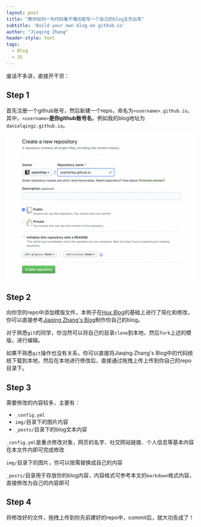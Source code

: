 ```yaml
---
layout: post
title: "教你如何一句代码看不懂也能写一个自己的blog主页出来"
subtitle: 'Build your own blog on github.io'
author: "Jiaqing Zhang"
header-style: text
tags:
  - Blog
  - JS
---
```


废话不多讲，直接开干货：

## Step 1
首先注册一个github账号，然后新建一个repo，命名为`<username>.github.io`，其中，`<username>`**是你github账号名**，例如我的blog地址为`danielqingz.github.io`。

![img](/img/in-post/post-210621-1.jpg)

## Step 2
向你空的repo中添加模版文件，本例子在[Hux Blog](https://github.com/Huxpro/huxpro.github.io)的基础上进行了简化和修改，你可以直接参考[Jiaqing Zhang's Blog](https://github.com/danielqingz/danielqingz.github.io)制作你自己的blog。

对于熟悉`git`的同学，你当然可以将自己的目录`clone`到本地，然后`fork`上述的模版，进行编辑。

如果不熟悉`git`操作也没有关系，你可以直接将Jiaqing Zhang's Blog中的代码统统下载到本地，然后在本地进行修改后，直接通过拖拽上传上传到你自己的repo目录下。

## Step 3
需要修改的内容较多，主要有：
- `_config.yml`
- `img/`目录下的图片内容
- `_posts/`目录下的blog文本内容

`_config.yml`是重点修改对象，网页的名字、社交网站链接、个人信息等基本内容在本文件内即可完成修改

`img/`目录下的图片，你可以按需替换成自己的内容

`_posts/`目录用于存放你的blog内容，内容格式可参考本文的`markdown`格式内容，直接修改为自己的内容即可

## Step 4
将修改好的文件，拖拽上传到你先前建好的repo中，commit后，就大功告成了！
